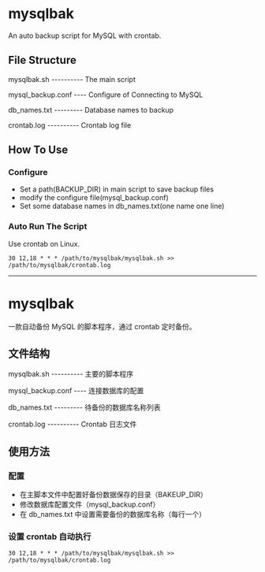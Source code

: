 # mysqlbak
An auto backup script for MySQL with crontab.

## File Structure

mysqlbak.sh ---------- The main script

mysql_backup.conf ---- Configure of Connecting to MySQL

db_names.txt --------- Database names to backup

crontab.log ---------- Crontab log file

## How To Use

### Configure

* Set a path(BACKUP_DIR) in main script to save backup files
* modify the configure file(mysql_backup.conf)
* Set some database names in db_names.txt(one name one line)

### Auto Run The Script

Use crontab on Linux.

`30 12,18 * * * /path/to/mysqlbak/mysqlbak.sh >> /path/to/mysqlbak/crontab.log`


------------------

# mysqlbak
一款自动备份 MySQL 的脚本程序，通过 crontab 定时备份。

## 文件结构

mysqlbak.sh ---------- 主要的脚本程序

mysql_backup.conf ---- 连接数据库的配置

db_names.txt --------- 待备份的数据库名称列表

crontab.log ---------- Crontab 日志文件

## 使用方法

### 配置
* 在主脚本文件中配置好备份数据保存的目录（BAKEUP_DIR）
* 修改数据库配置文件（mysql_backup.conf）
* 在 db_names.txt 中设置需要备份的数据库名称（每行一个）

### 设置 crontab 自动执行
`30 12,18 * * * /path/to/mysqlbak/mysqlbak.sh >> /path/to/mysqlbak/crontab.log`
